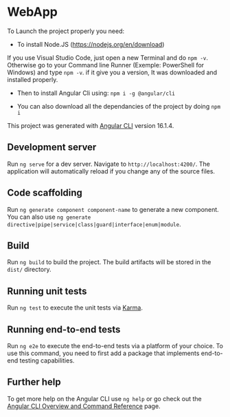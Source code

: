 # WebApp

To Launch the project properly you need:

- To install Node.JS (https://nodejs.org/en/download)

If you use Visual Studio Code, just open a new Terminal and do `npm -v`.
Otherwise go to your Command line Runner (Exemple: PowerShell for Windows) and type `npm -v`.
if it give you a version, It was downloaded and installed properly.

- Then to install Angular Cli using: `npm i -g @angular/cli`

- You can also download all the dependancies of the project by doing `npm i`

This project was generated with [Angular CLI](https://github.com/angular/angular-cli) version 16.1.4.

## Development server

Run `ng serve` for a dev server. Navigate to `http://localhost:4200/`. The application will automatically reload if you change any of the source files.

## Code scaffolding

Run `ng generate component component-name` to generate a new component. You can also use `ng generate directive|pipe|service|class|guard|interface|enum|module`.

## Build

Run `ng build` to build the project. The build artifacts will be stored in the `dist/` directory.

## Running unit tests

Run `ng test` to execute the unit tests via [Karma](https://karma-runner.github.io).

## Running end-to-end tests

Run `ng e2e` to execute the end-to-end tests via a platform of your choice. To use this command, you need to first add a package that implements end-to-end testing capabilities.

## Further help

To get more help on the Angular CLI use `ng help` or go check out the [Angular CLI Overview and Command Reference](https://angular.io/cli) page.
